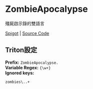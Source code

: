 # ZombieApocalypse

殭屍啟示錄的雙語言

[Spigot](https://www.spigotmc.org/resources/zombieapocalypse-8-zombie-types.82106/) | [Source Code](https://github.com/EricLangezaal/ZombieApocalypse)

## Triton設定

**Prefix:** `ZombieApocalypse.`  
**Variable Regex:** `{\w+}`  
**Ignored keys:**

```
zombies\..+
```

